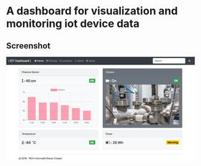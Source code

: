 # A dashboard for visualization and monitoring iot device data

## Screenshot
![screenshot](https://github.com/rich-info/aspnetcore-angular5-iot-dashboard/blob/master/screenshots/iot-dashboard-screenshot.png)

